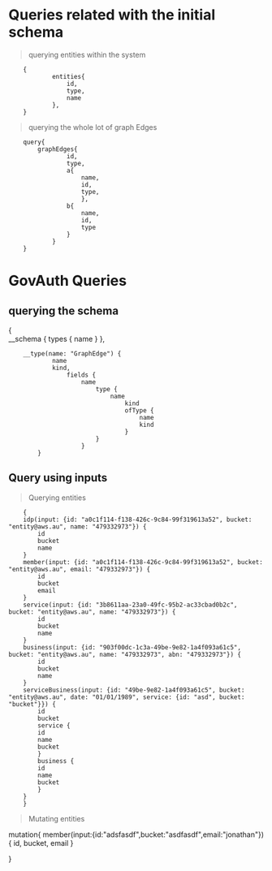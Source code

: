 # Queries related with the initial schema
> querying entities within the system   

        {        
                entities{
                    id,
                    type,
                    name
                },        
        }

> querying the whole lot of graph Edges
        
        
        query{
            graphEdges{
                    id,
                    type,
                    a{
                        name,
                        id,
                        type,
                        },
                    b{
                        name,
                        id,
                        type
                    }
                }
        }

# GovAuth Queries

## querying the schema

  {        
            __schema {
                types {
                name
                }
            },
      
        __type(name: "GraphEdge") {
                name
                kind,
                    fields {
                        name
                            type {
                                name
                                    kind
                                    ofType {
                                        name
                                        kind
                                    }
                            }
                        }
            }    

## Query using inputs

> Querying entities

        {
        idp(input: {id: "a0c1f114-f138-426c-9c84-99f319613a52", bucket: "entity@aws.au", name: "479332973"}) {
            id
            bucket
            name
        }
        member(input: {id: "a0c1f114-f138-426c-9c84-99f319613a52", bucket: "entity@aws.au", email: "479332973"}) {
            id
            bucket
            email
        }
        service(input: {id: "3b8611aa-23a0-49fc-95b2-ac33cbad0b2c", bucket: "entity@aws.au", name: "479332973"}) {
            id
            bucket
            name
        }
        business(input: {id: "903f00dc-1c3a-49be-9e82-1a4f093a61c5", bucket: "entity@aws.au", name: "479332973", abn: "479332973"}) {
            id
            bucket
            name
        }
        serviceBusiness(input: {id: "49be-9e82-1a4f093a61c5", bucket: "entity@aws.au", date: "01/01/1989", service: {id: "asd", bucket: "bucket"}}) {
            id
            bucket
            service {
            id
            name
            bucket
            }
            business {
            id
            name
            bucket
            }
        }
        }



> Mutating entities


mutation{
  member(input:{id:"adsfasdf",bucket:"asdfasdf",email:"jonathan"}){
    id,
    bucket,
    email
  }
  
}